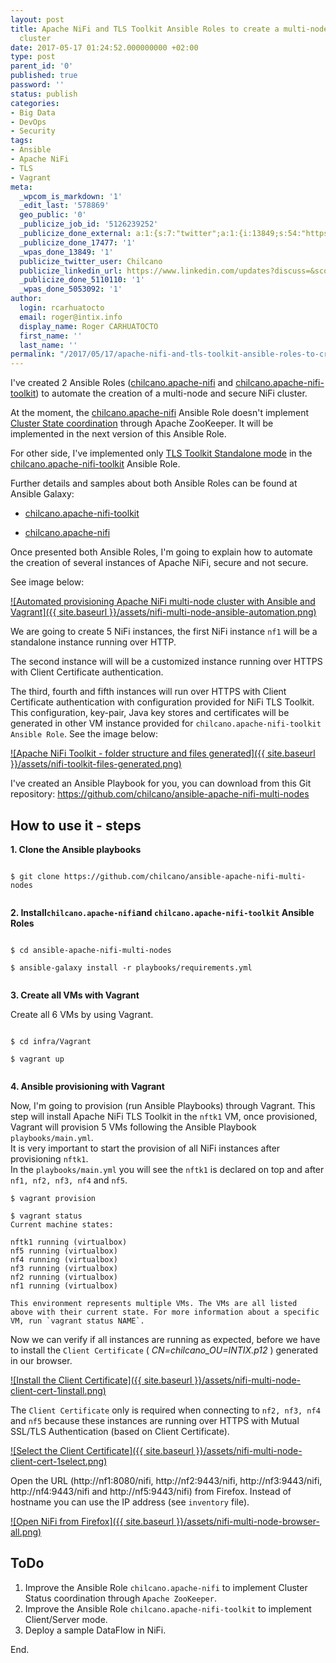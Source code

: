 ```yaml
---
layout: post
title: Apache NiFi and TLS Toolkit Ansible Roles to create a multi-node secure NiFi
  cluster
date: 2017-05-17 01:24:52.000000000 +02:00
type: post
parent_id: '0'
published: true
password: ''
status: publish
categories:
- Big Data
- DevOps
- Security
tags:
- Ansible
- Apache NiFi
- TLS
- Vagrant
meta:
  _wpcom_is_markdown: '1'
  _edit_last: '578869'
  geo_public: '0'
  _publicize_job_id: '5126239252'
  _publicize_done_external: a:1:{s:7:"twitter";a:1:{i:13849;s:54:"https://twitter.com/Chilcano/status/864637815342215168";}}
  _publicize_done_17477: '1'
  _wpas_done_13849: '1'
  publicize_twitter_user: Chilcano
  publicize_linkedin_url: https://www.linkedin.com/updates?discuss=&scope=6985267&stype=M&topic=6270403509028560896&type=U&a=FAUz
  _publicize_done_5110110: '1'
  _wpas_done_5053092: '1'
author:
  login: rcarhuatocto
  email: roger@intix.info
  display_name: Roger CARHUATOCTO
  first_name: ''
  last_name: ''
permalink: "/2017/05/17/apache-nifi-and-tls-toolkit-ansible-roles-to-create-a-multi-node-secure-nifi-cluster/"
---
```

I've created 2 Ansible Roles ([chilcano.apache-nifi](https://galaxy.ansible.com/chilcano/apache-nifi) and [chilcano.apache-nifi-toolkit](https://galaxy.ansible.com/chilcano/apache-nifi-toolkit)) to automate the creation of a multi-node and secure NiFi cluster.  
  
At the moment, the [chilcano.apache-nifi](https://galaxy.ansible.com/chilcano/apache-nifi) Ansible Role doesn't implement [Cluster State coordination](https://nifi.apache.org/docs/nifi-docs/html/administration-guide.html#state_management) through Apache ZooKeeper. It will be implemented in the next version of this Ansible Role.  
  
For other side, I've implemented only [TLS Toolkit Standalone mode](https://nifi.apache.org/docs/nifi-docs/html/administration-guide.html#tls-generation-toolkit) in the [chilcano.apache-nifi-toolkit](https://galaxy.ansible.com/chilcano/apache-nifi-toolkit) Ansible Role.  
  
Further details and samples about both Ansible Roles can be found at Ansible Galaxy:

  
  

  * [chilcano.apache-nifi-toolkit](https://galaxy.ansible.com/chilcano/apache-nifi-toolkit)
  

  * [chilcano.apache-nifi](https://galaxy.ansible.com/chilcano/apache-nifi)
  

  
Once presented both Ansible Roles, I'm going to explain how to automate the creation of several instances of Apache NiFi, secure and not secure.

  
<!-- more -->

  
See image below:  
  
[![Automated provisioning Apache NiFi multi-node cluster with Ansible and Vagrant]({{ site.baseurl }}/assets/nifi-multi-node-ansible-automation.png)](https://holisticsecurity.files.wordpress.com/2017/05/nifi-multi-node-ansible-automation.png)

  
We are going to create 5 NiFi instances, the first NiFi instance `nf1` will be a standalone instance running over HTTP.  
  
The second instance will will be a customized instance running over HTTPS with Client Certificate authentication.  
  
The third, fourth and fifth instances will run over HTTPS with Client Certificate authentication with configuration provided for NiFi TLS Toolkit. This configuration, key-pair, Java key stores and certificates will be generated in other VM instance provided for `chilcano.apache-nifi-toolkit Ansible Role`. See the image below:

  
[![Apache NiFi Toolkit - folder structure and files generated]({{ site.baseurl }}/assets/nifi-toolkit-files-generated.png)](https://holisticsecurity.files.wordpress.com/2017/05/nifi-toolkit-files-generated.png)

  
I've created an Ansible Playbook for you, you can download from this Git repository: https://github.com/chilcano/ansible-apache-nifi-multi-nodes

  
## How to use it - steps

  
 **1\. Clone the Ansible playbooks**

  
```text  
  
$ git clone https://github.com/chilcano/ansible-apache-nifi-multi-nodes  
  
```

  
 **2\. Install`chilcano.apache-nifi`and `chilcano.apache-nifi-toolkit` Ansible Roles**

  
```text  
  
$ cd ansible-apache-nifi-multi-nodes  
  
$ ansible-galaxy install -r playbooks/requirements.yml  
  
```

  
 **3\. Create all VMs with Vagrant**

  
Create all 6 VMs by using Vagrant.

  
```text  
  
$ cd infra/Vagrant  
  
$ vagrant up  
  
```

**4\. Ansible provisioning with Vagrant**

Now, I'm going to provision (run Ansible Playbooks) through Vagrant. This step will install Apache NiFi TLS Toolkit in the `nftk1` VM, once provisioned, Vagrant will provision 5 VMs following the Ansible Playbook `playbooks/main.yml`.  
It is very important to start the provision of all NiFi instances after provisioning `nftk1`.  
In the `playbooks/main.yml` you will see the `nftk1` is declared on top and after `nf1, nf2, nf3, nf4` and `nf5`.

```text  
$ vagrant provision

$ vagrant status  
Current machine states:

nftk1 running (virtualbox)  
nf5 running (virtualbox)  
nf4 running (virtualbox)  
nf3 running (virtualbox)  
nf2 running (virtualbox)  
nf1 running (virtualbox)

This environment represents multiple VMs. The VMs are all listed  
above with their current state. For more information about a specific  
VM, run `vagrant status NAME`.  
```

Now we can verify if all instances are running as expected, before we have to install the `Client Certificate` ( _CN=chilcano_OU=INTIX.p12_ ) generated in our browser.

[![Install the Client Certificate]({{ site.baseurl }}/assets/nifi-multi-node-client-cert-1install.png)](https://holisticsecurity.files.wordpress.com/2017/05/nifi-multi-node-client-cert-1install.png)

The `Client Certificate` only is required when connecting to `nf2, nf3, nf4` and `nf5` because these instances are running over HTTPS with Mutual SSL/TLS Authentication (based on Client Certificate).

[![Select the Client Certificate]({{ site.baseurl }}/assets/nifi-multi-node-client-cert-1select.png)](https://holisticsecurity.files.wordpress.com/2017/05/nifi-multi-node-client-cert-1select.png)

Open the URL (http://nf1:8080/nifi, http://nf2:9443/nifi, http://nf3:9443/nifi, http://nf4:9443/nifi and http://nf5:9443/nifi) from Firefox. Instead of hostname you can use the IP address (see `inventory` file).

[![Open NiFi from Firefox]({{ site.baseurl }}/assets/nifi-multi-node-browser-all.png)](https://holisticsecurity.files.wordpress.com/2017/05/nifi-multi-node-browser-all.png)

## ToDo

  1. Improve the Ansible Role `chilcano.apache-nifi` to implement Cluster Status coordination through `Apache ZooKeeper`.
  2. Improve the Ansible Role `chilcano.apache-nifi-toolkit` to implement Client/Server mode.
  3. Deploy a sample DataFlow in NiFi.

End.
